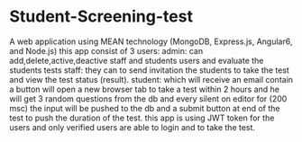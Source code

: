 # Student-Screening-test
A web application using MEAN technology (MongoDB, Express.js, Angular6, and Node.js) this app consist of 3 users:  admin: can add,delete,active,deactive staff and students users and evaluate the students tests  staff: they can to send invitation the students to take the test and view the test status (result).  student: which will receive an email contain a button will open a new browser tab to take a test within 2 hours and he will get 3 random questions from the db and every silent on editor for (200 msc) the input will be pushed to the db and a submit button at end of the test to push the duration of the test.
this app is using JWT token for the users and only verified users are able to login and to take the test.
